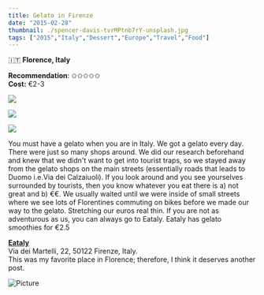 ```yaml
---
title: Gelato in Firenze
date: "2015-02-28"
thumbnail: ./spencer-davis-tvrMPtnb7rY-unsplash.jpg
tags: ["2015","Italy","Dessert","Europe","Travel","Food"]
---
```

🇮🇹 **Florence, Italy**

**Recommendation**: ✩✩✩✩✩  
**Cost:** €2-3

[![](https://hola-yolo.weebly.com/uploads/4/8/2/0/48209285/5296244.jpg)](https://hola-yolo.weebly.com/uploads/4/8/2/0/48209285/5296244_orig.jpg)

[![](https://hola-yolo.weebly.com/uploads/4/8/2/0/48209285/1391488.jpg)](https://hola-yolo.weebly.com/uploads/4/8/2/0/48209285/1391488_orig.jpg)

[![](https://hola-yolo.weebly.com/uploads/4/8/2/0/48209285/9282098.jpg)](https://hola-yolo.weebly.com/uploads/4/8/2/0/48209285/9282098_orig.jpg)

You must have a gelato when you are in Italy. We got a gelato every day. There were just so many shops around. We did our research beforehand and knew that we didn't want to get into tourist traps, so we stayed away from the gelato shops on the main streets (essentially roads that leads to Duomo i.e.Via dei Calzaiuoli). If you look around and you see yourselves surrounded by tourists, then you know whatever you eat there is a) not great and b) €€. We usually waited until we were inside of small streets where we see lots of Florentines commuting on bikes before we made our way to the gelato. Stretching our euros real thin. If you are not as adventurous as us, you can always go to Eataly. Eataly has gelato smoothies for €2.5  


[**Eataly**](http://www.eataly.net/it_it/negozi/firenze)  
Via dei Martelli, 22, 50122 Firenze, Italy.   
This was my favorite place in Florence; therefore, I think it deserves another post.

![Picture](https://hola-yolo.weebly.com/uploads/4/8/2/0/48209285/6762542_orig.jpg)